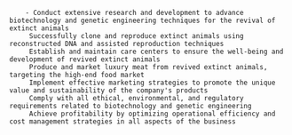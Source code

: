 		- Conduct extensive research and development to advance biotechnology and genetic engineering techniques for the revival of extinct animals
		 Successfully clone and reproduce extinct animals using reconstructed DNA and assisted reproduction techniques
		 Establish and maintain care centers to ensure the well-being and development of revived extinct animals
		 Produce and market luxury meat from revived extinct animals, targeting the high-end food market
		 Implement effective marketing strategies to promote the unique value and sustainability of the company's products
		 Comply with all ethical, environmental, and regulatory requirements related to biotechnology and genetic engineering
		 Achieve profitability by optimizing operational efficiency and cost management strategies in all aspects of the business



